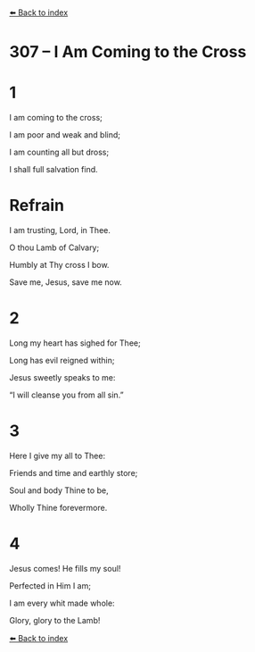 [⬅️ Back to index](../README.md)

# 307 – I Am Coming to the Cross





# 1

I am coming to the cross;

I am poor and weak and blind;

I am counting all but dross;

I shall full salvation find.



# Refrain

I am trusting, Lord, in Thee.

O thou Lamb of Calvary;

Humbly at Thy cross I bow.

Save me, Jesus, save me now.



# 2

Long my heart has sighed for Thee;

Long has evil reigned within;

Jesus sweetly speaks to me:

“I will cleanse you from all sin.”



# 3

Here I give my all to Thee:

Friends and time and earthly store;

Soul and body Thine to be,

Wholly Thine forevermore.



# 4

Jesus comes! He fills my soul!

Perfected in Him I am;

I am every whit made whole:

Glory, glory to the Lamb!

[⬅️ Back to index](../README.md)
